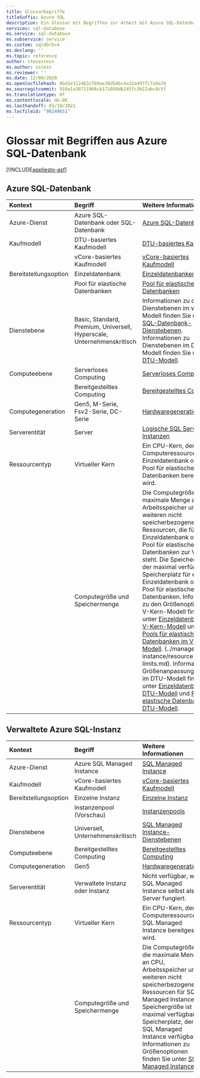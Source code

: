 ```yaml
---
title: Glossarbegriffe
titleSuffix: Azure SQL
description: Ein Glossar mit Begriffen zur Arbeit mit Azure SQL-Datenbank, Azure SQL Managed Instance und SQL auf Azure-VMs.
services: sql-database
ms.service: sql-database
ms.subservice: service
ms.custom: sqldbrb=4
ms.devlang: ''
ms.topic: reference
author: stevestein
ms.author: sstein
ms.reviewer: ''
ms.date: 12/09/2020
ms.openlocfilehash: 8bd1e312463cf89ae30d54bc4a32a497fc7a9a78
ms.sourcegitcommit: 910a1a38711966cb171050db245fc3b22abc8c5f
ms.translationtype: HT
ms.contentlocale: de-DE
ms.lasthandoff: 03/19/2021
ms.locfileid: "98249651"
---
```

# <a name="azure-sql-database-glossary-of-terms"></a>Glossar mit Begriffen aus Azure SQL-Datenbank
[!INCLUDE[appliesto-asf](includes/appliesto-asf.md)]

## <a name="azure-sql-database"></a>Azure SQL-Datenbank

|Kontext|Begriff|Weitere Informationen|
|:---|:---|:---|
|Azure-Dienst|Azure SQL-Datenbank oder SQL-Datenbank|[Azure SQL-Datenbank](database/sql-database-paas-overview.md)|
|Kaufmodell|DTU-basiertes Kaufmodell|[DTU-basiertes Kaufmodell](database/service-tiers-dtu.md)|
||vCore-basiertes Kaufmodell|[vCore-basiertes Kaufmodell](database/service-tiers-vcore.md)|
|Bereitstellungsoption |Einzeldatenbank|[Einzeldatenbanken](database/single-database-overview.md)|
||Pool für elastische Datenbanken|[Pool für elastische Datenbanken](database/elastic-pool-overview.md)|
|Dienstebene|Basic, Standard, Premium, Universell, Hyperscale, Unternehmenskritisch|Informationen zu den Dienstebenen im vCore-Modell finden Sie unter [SQL-Datenbank-Dienstebenen](database/service-tiers-vcore.md#service-tiers). Informationen zu Dienstebenen im DTU-Modell finden Sie unter [DTU-Modell](database/service-tiers-dtu.md#compare-the-dtu-based-service-tiers).|
|Computeebene|Serverloses Computing|[Serverloses Computing](database/service-tiers-vcore.md#compute-tiers):
||Bereitgestelltes Computing|[Bereitgestelltes Computing](database/service-tiers-vcore.md#compute-tiers)
|Computegeneration|Gen5, M-Serie, Fsv2-Serie, DC-Serie|[Hardwaregenerationen](database/service-tiers-vcore.md#hardware-generations)
|Serverentität| Server |[Logische SQL Server-Instanzen](database/logical-servers.md)|
|Ressourcentyp|Virtueller Kern|Ein CPU-Kern, der der Computeressource für eine Einzeldatenbank oder einen Pool für elastische Datenbanken bereitgestellt wird. |
||Computegröße und Speichermenge|Die Computegröße ist die maximale Menge an CPU, Arbeitsspeicher und weiteren nicht speicherbezogenen Ressourcen, die für eine Einzeldatenbank oder einen Pool für elastische Datenbanken zur Verfügung steht.  Die Speichergröße ist der maximal verfügbare Speicherplatz für eine Einzeldatenbank oder einen Pool für elastische Datenbanken. Informationen zu den Größenoptionen im V-Kern-Modell finden Sie unter [Einzeldatenbanken im V-Kern-Modell](database/resource-limits-vcore-single-databases.md) und unter [Pools für elastische Datenbanken im V-Kern-Modell](database/resource-limits-vcore-elastic-pools.md).  (../managed-instance/resource-limits.md).  Informationen zu Größenanpassungsoptionen im DTU-Modell finden Sie unter [Einzeldatenbanken im DTU-Modell](database/resource-limits-dtu-single-databases.md) und [Pools für elastische Datenbanken im DTU-Modell](database/resource-limits-dtu-elastic-pools.md).

## <a name="azure-sql-managed-instance"></a>Verwaltete Azure SQL-Instanz

|Kontext|Begriff|Weitere Informationen|
|:---|:---|:---|
|Azure-Dienst|Azure SQL Managed Instance|[SQL Managed Instance](managed-instance/sql-managed-instance-paas-overview.md)|
|Kaufmodell|vCore-basiertes Kaufmodell|[vCore-basiertes Kaufmodell](database/service-tiers-vcore.md)|
|Bereitstellungsoption |Einzelne Instanz|[Einzelne Instanz](managed-instance/sql-managed-instance-paas-overview.md)|
||Instanzenpool (Vorschau)|[Instanzenpools](managed-instance/instance-pools-overview.md)|
|Dienstebene|Universell, Unternehmenskritisch|[SQL Managed Instance-Dienstebenen](managed-instance/sql-managed-instance-paas-overview.md#service-tiers)|
|Computeebene|Bereitgestelltes Computing|[Bereitgestelltes Computing](database/service-tiers-vcore.md#compute-tiers)|
|Computegeneration|Gen5|[Hardwaregenerationen](database/service-tiers-vcore.md#hardware-generations)
|Serverentität|Verwaltete Instanz oder Instanz| Nicht verfügbar, weil SQL Managed Instance selbst als Server fungiert. |
|Ressourcentyp|Virtueller Kern|Ein CPU-Kern, der der Computeressource für SQL Managed Instance bereitgestellt wird.|
||Computegröße und Speichermenge|Die Computegröße ist die maximale Menge an CPU, Arbeitsspeicher und weiteren nicht speicherbezogenen Ressourcen für SQL Managed Instance.  Die Speichergröße ist der maximal verfügbare Speicherplatz, der für SQL Managed Instance verfügbar ist.  Informationen zu Größenoptionen finden Sie unter [SQL Managed Instance](managed-instance/resource-limits.md). |
